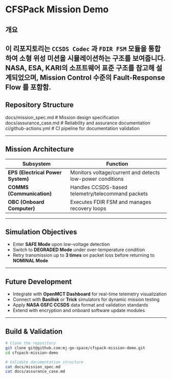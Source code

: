 # CFSPack Mission Demo

##  개요
이 리포지토리는 `CCSDS Codec` 과 `FDIR FSM` 모듈을 통합하여
소형 위성 미션을 시뮬레이션하는 구조를 보여줍니다.
NASA, ESA, KARI의 소프트웨어 표준 구조를 참고해 설계되었으며,
Mission Control 수준의 Fault-Response Flow 를 포함함.
---

## Repository Structure

docs/mission_spec.md # Mission design specification
docs/assurance_case.md # Reliability and assurance documentation
ci/github-actions.yml # CI pipeline for documentation validation



---

## Mission Architecture
| Subsystem | Function |
|------------|-----------|
| **EPS (Electrical Power System)** | Monitors voltage/current and detects low-power conditions |
| **COMMS (Communication)** | Handles CCSDS-based telemetry/telecommand packets |
| **OBC (Onboard Computer)** | Executes FDIR FSM and manages recovery loops |

---

## Simulation Objectives
- Enter **SAFE Mode** upon low-voltage detection  
- Switch to **DEGRADED Mode** under over-temperature condition  
- Retry transmission up to **3 times** on packet loss before returning to **NOMINAL Mode**

---

## Future Development
- Integrate with **OpenMCT Dashboard** for real-time telemetry visualization  
- Connect with **Basilisk** or **Trick** simulators for dynamic mission testing  
- Apply **NASA GSFC CCSDS** data format and validation standards  
- Extend with encryption and onboard software update modules  

---

## Build & Validation
```bash
# Clone the repository
git clone git@github.com:mj-go-space/cfspack-mission-demo.git
cd cfspack-mission-demo

# Validate documentation structure
cat docs/mission_spec.md
cat docs/assurance_case.md
